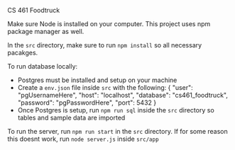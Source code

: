CS 461 Foodtruck

Make sure Node is installed on your computer. This project uses npm package manager as well.

In the `src` directory, make sure to run `npm install` so all necessary pacakges.

To run database locally:
- Postgres must be installed and setup on your machine
- Create a `env.json` file inside `src` with the following:
{
	"user": "pgUsernameHere",
	"host": "localhost",
	"database": "cs461_foodtruck",
	"password": "pgPasswordHere",
	"port": 5432
}
- Once Postgres is setup, run `npm run sql` inside the `src` directory so tables and sample data are imported

To run the server, run `npm run start` in the `src` directory. If for some reason this doesnt work,
run `node server.js` inside `src/app`